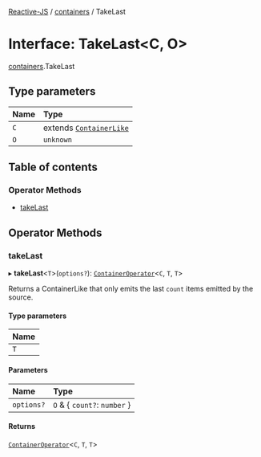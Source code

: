 [Reactive-JS](../README.md) / [containers](../modules/containers.md) / TakeLast

# Interface: TakeLast<C, O\>

[containers](../modules/containers.md).TakeLast

## Type parameters

| Name | Type |
| :------ | :------ |
| `C` | extends [`ContainerLike`](containers.ContainerLike.md) |
| `O` | `unknown` |

## Table of contents

### Operator Methods

- [takeLast](containers.TakeLast.md#takelast)

## Operator Methods

### takeLast

▸ **takeLast**<`T`\>(`options?`): [`ContainerOperator`](../modules/containers.md#containeroperator)<`C`, `T`, `T`\>

Returns a ContainerLike that only emits the last `count` items emitted by the source.

#### Type parameters

| Name |
| :------ |
| `T` |

#### Parameters

| Name | Type |
| :------ | :------ |
| `options?` | `O` & { `count?`: `number`  } |

#### Returns

[`ContainerOperator`](../modules/containers.md#containeroperator)<`C`, `T`, `T`\>
